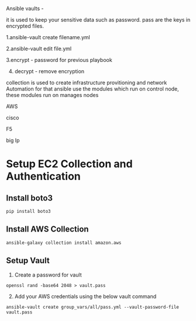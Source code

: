 Ansible vaults -

it is used to keep your sensitive data such as password. pass are the keys in encrypted files.

1.ansible-vault create filename.yml

2.ansible-vault edit file.yml

3.encrypt - password for previous playbook

4. decrypt - remove encryption

collection is used to create infrastructure provitioning and network Automation
for that ansible use the modules which run on control node, these modules run on manages nodes

AWS

cisco

F5

big Ip

# Setup EC2 Collection and Authentication

## Install boto3

```
pip install boto3
```

## Install AWS Collection

```
ansible-galaxy collection install amazon.aws
```

## Setup Vault 

1. Create a password for vault

```
openssl rand -base64 2048 > vault.pass
```

2. Add your AWS credentials using the below vault command

```
ansible-vault create group_vars/all/pass.yml --vault-password-file vault.pass
```





